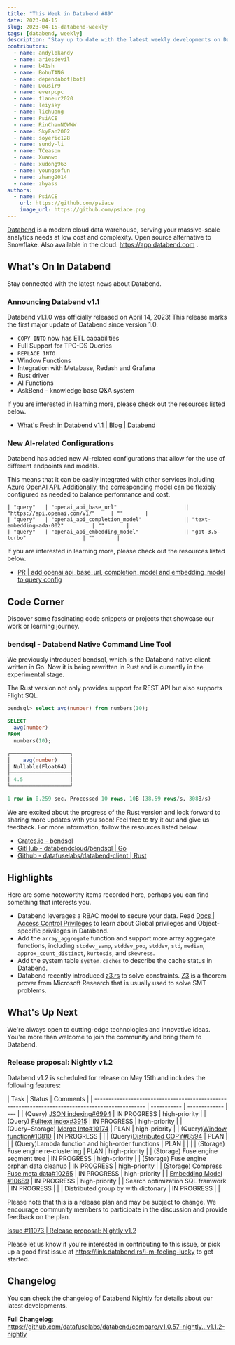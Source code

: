 ```yaml
---
title: "This Week in Databend #89"
date: 2023-04-15
slug: 2023-04-15-databend-weekly
tags: [databend, weekly]
description: "Stay up to date with the latest weekly developments on Databend!"
contributors:
  - name: andylokandy
  - name: ariesdevil
  - name: b41sh
  - name: BohuTANG
  - name: dependabot[bot]
  - name: Dousir9
  - name: everpcpc
  - name: flaneur2020
  - name: leiysky
  - name: lichuang
  - name: PsiACE
  - name: RinChanNOWWW
  - name: SkyFan2002
  - name: soyeric128
  - name: sundy-li
  - name: TCeason
  - name: Xuanwo
  - name: xudong963
  - name: youngsofun
  - name: zhang2014
  - name: zhyass
authors:
  - name: PsiACE
    url: https://github.com/psiace
    image_url: https://github.com/psiace.png
---
```


[Databend](https://github.com/datafuselabs/databend) is a modern cloud data warehouse, serving your massive-scale analytics needs at low cost and complexity. Open source alternative to Snowflake. Also available in the cloud: <https://app.databend.com> .

## What's On In Databend

Stay connected with the latest news about Databend.

### Announcing Databend v1.1

Databend v1.1.0 was officially released on April 14, 2023! This release marks the first major update of Databend since version 1.0.

- `COPY INTO` now has ETL capabilities
- Full Support for TPC-DS Queries
- `REPLACE INTO`
- Window Functions
- Integration with Metabase, Redash and Grafana
- Rust driver
- AI Functions
- AskBend - knowledge base Q&A system

If you are interested in learning more, please check out the resources listed below.

- [What's Fresh in Databend v1.1 | Blog | Databend](https://databend.rs/blog/databend-release-v1.1)

### New AI-related Configurations

Databend has added new AI-related configurations that allow for the use of different endpoints and models.

This means that it can be easily integrated with other services including Azure OpenAI API. Additionally, the corresponding model can be flexibly configured as needed to balance performance and cost.

```text
| "query"   | "openai_api_base_url"                      | "https://api.openai.com/v1/"     | ""       |
| "query"   | "openai_api_completion_model"              | "text-embedding-ada-002"         | ""       |
| "query"   | "openai_api_embedding_model"               | "gpt-3.5-turbo"                  | ""       |
```

If you are interested in learning more, please check out the resources listed below.

- [PR | add openai api_base_url, completion_model and embedding_model to query config](https://github.com/datafuselabs/databend/pull/10993)

## Code Corner

Discover some fascinating code snippets or projects that showcase our work or learning journey.

### bendsql - Databend Native Command Line Tool

We previously introduced bendsql, which is the Databend native client written in Go. Now it is being rewritten in Rust and is currently in the experimental stage.

The Rust version not only provides support for REST API but also supports Flight SQL.

```sql
bendsql> select avg(number) from numbers(10);

SELECT
  avg(number)
FROM
  numbers(10);

┌───────────────────┐
│    avg(number)    │
│ Nullable(Float64) │
├───────────────────┤
│ 4.5               │
└───────────────────┘

1 row in 0.259 sec. Processed 10 rows, 10B (38.59 rows/s, 308B/s)
```

We are excited about the progress of the Rust version and look forward to sharing more updates with you soon! Feel free to try it out and give us feedback. For more information, follow the resources listed below.

- [Crates.io - bendsql](https://crates.io/crates/bendsql)
- [GitHub - databendcloud/bendsql | Go](https://github.com/databendcloud/bendsql)
- [Github - datafuselabs/databend-client | Rust](https://github.com/datafuselabs/databend-client)

## Highlights

Here are some noteworthy items recorded here, perhaps you can find something that interests you.

- Databend leverages a RBAC model to secure your data. Read [Docs | Access Control Privileges](https://databend.rs/doc/sql-reference/access-control-privileges) to learn about Global privileges and Object-specific privileges in Databend.
- Add the `array_aggregate` function and support more array aggregate functions, including `stddev_samp`, `stddev_pop`, `stddev`, `std`, `median`, `approx_count_distinct`, `kurtosis`, and `skewness`.
- Add the system table `system.caches` to describe the cache status in Databend.
- Databend recently introduced [z3.rs](https://github.com/prove-rs/z3.rs) to solve constraints. [Z3](https://github.com/Z3Prover/z3) is a theorem prover from Microsoft Research that is usually used to solve SMT problems.

## What's Up Next

We're always open to cutting-edge technologies and innovative ideas. You're more than welcome to join the community and bring them to Databend.

### Release proposal: Nightly v1.2

Databend v1.2 is scheduled for release on May 15th and includes the following features:

| Task                                                                                             | Status      | Comments      |
| ------------------------------------------------------------------------------------------------ | ----------- | ------------- | --- |
| (Query) [JSON indexing#6994](https://github.com/datafuselabs/databend/issues/6994)               | IN PROGRESS | high-priority |
| (Query) [Fulltext index#3915](https://github.com/datafuselabs/databend/issues/3915)              | IN PROGRESS | high-priority |
| (Query+Storage) [Merge Into#10174](https://github.com/datafuselabs/databend/issues/10174)        | PLAN        | high-priority |
| (Query)[Window function#10810](https://github.com/datafuselabs/databend/issues/10810)            | IN PROGRESS |               |
| (Query)[Distributed COPY#8594](https://github.com/datafuselabs/databend/issues/8594)             | PLAN        |               |
| (Query)Lambda function and high-order functions                                                  | PLAN        |               |     |
| (Storage) Fuse engine re-clustering                                                              | PLAN        | high-priority |
| (Storage) Fuse engine segment tree                                                               | IN PROGRESS | high-priority |
| (Storage) Fuse engine orphan data cleanup                                                        | IN PROGRESS | high-priority |
| (Storage) [Compress Fuse meta data#10265](https://github.com/datafuselabs/databend/issues/10265) | IN PROGRESS | high-priority |
| [Embedding Model #10689](https://github.com/datafuselabs/databend/issues/10689)                  | IN PROGRESS | high-priority |
| Search optimization SQL framwork                                                                 | IN PROGRESS |               |
| Distributed group by with dictonary                                                              | IN PROGRESS |               |

Please note that this is a release plan and may be subject to change. We encourage community members to participate in the discussion and provide feedback on the plan.

[Issue #11073 | Release proposal: Nightly v1.2](https://github.com/datafuselabs/databend/issues/11073)

Please let us know if you're interested in contributing to this issue, or pick up a good first issue at <https://link.databend.rs/i-m-feeling-lucky> to get started.

## Changelog

You can check the changelog of Databend Nightly for details about our latest developments.

**Full Changelog**: <https://github.com/datafuselabs/databend/compare/v1.0.57-nightly...v1.1.2-nightly>
